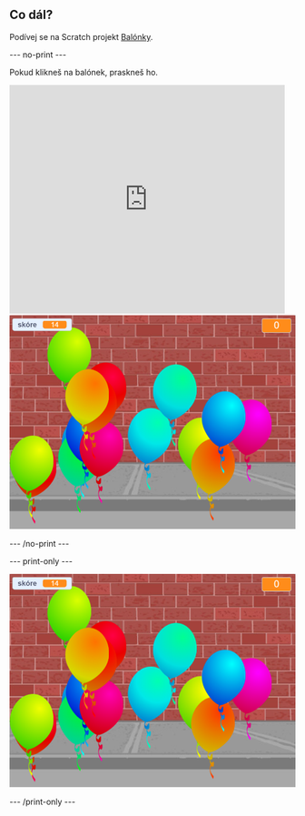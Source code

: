 ## Co dál?

Podívej se na Scratch projekt [Balónky](https://projects.raspberrypi.org/en/projects/balloons).

\--- no-print \---

Pokud klikneš na balónek, praskneš ho.

<div class="scratch-preview">
  <iframe allowtransparency="true" width="485" height="402" src="https://scratch.mit.edu/projects/embed/299206746/?autostart=false" frameborder="0" scrolling="no"></iframe>
  <img src="images/balloons-final.png">
</div>

\--- /no-print \---

\--- print-only \---

![dokončený projekt](images/balloons-final.png)

\--- /print-only \---